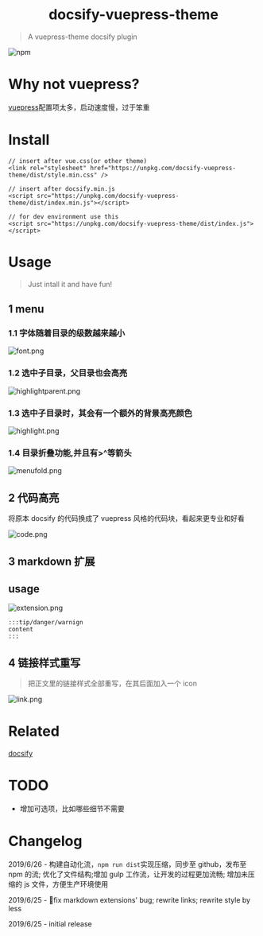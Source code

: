 # <div style="text-align:center">docsify-vuepress-theme</div>

> A vuepress-theme docsify plugin

![npm](https://img.shields.io/npm/v/docsify-vuepress-theme.svg)

# Why not vuepress?

[vuepress](https://vuepress.vuejs.org/zh/guide/#%E5%AE%83%E6%98%AF%E5%A6%82%E4%BD%95%E5%B7%A5%E4%BD%9C%E7%9A%84%EF%BC%9F)配置项太多，启动速度慢，过于笨重

# Install

```
// insert after vue.css(or other theme)
<link rel="stylesheet" href="https://unpkg.com/docsify-vuepress-theme/dist/style.min.css" />

// insert after docsify.min.js
<script src="https://unpkg.com/docsify-vuepress-theme/dist/index.min.js"></script>

// for dev environment use this
<script src="https://unpkg.com/docsify-vuepress-theme/dist/index.js"></script>
```

# Usage

> Just intall it and have fun!

## 1 menu

### 1.1 字体随着目录的级数越来越小

![font.png](https://github.com/luvsunlight/docsify-vuepress-theme/blob/master/screenshots/font.png)

### 1.2 选中子目录，父目录也会高亮

![highlightparent.png](https://github.com/luvsunlight/docsify-vuepress-theme/blob/master/screenshots/highlightparent.png)

### 1.3 选中子目录时，其会有一个额外的背景高亮颜色

![highlight.png](https://github.com/luvsunlight/docsify-vuepress-theme/blob/master/screenshots/highlight.png)

### 1.4 目录折叠功能,并且有>^等箭头

![menufold.png](https://github.com/luvsunlight/docsify-vuepress-theme/blob/master/screenshots/highlightparent.png)

## 2 代码高亮

将原本 docsify 的代码换成了 vuepress 风格的代码块，看起来更专业和好看

![code.png](https://github.com/luvsunlight/docsify-vuepress-theme/blob/master/screenshots/code.png)

## 3 markdown 扩展

## usage

![extension.png](https://github.com/luvsunlight/docsify-vuepress-theme/blob/master/screenshots/extension.png)

```
:::tip/danger/warnign
content
:::
```

## 4 链接样式重写

> 把正文里的链接样式全部重写，在其后面加入一个 icon

![link.png](https://github.com/luvsunlight/docsify-vuepress-theme/blob/master/screenshots/link.png)

# Related

[docsify](https://docsify.js.org/#/)

# TODO

-   增加可选项，比如哪些细节不需要

# Changelog

2019/6/26 - 构建自动化流，`npm run dist`实现压缩，同步至 github，发布至 npm 的流; 优化了文件结构;增加 gulp 工作流，让开发的过程更加流畅; 增加未压缩的 js 文件，方便生产环境使用

2019/6/25 - 🐞fix markdown extensions' bug; rewrite links; rewrite style by less

2019/6/25 - initial release
